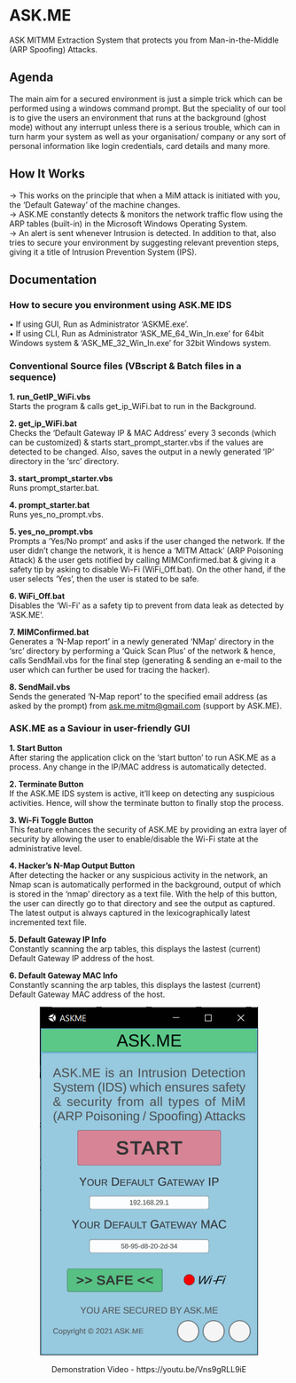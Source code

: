 # ASK.ME
ASK MITMM Extraction System that protects you from Man-in-the-Middle (ARP Spoofing) Attacks.

## Agenda
The main aim for a secured environment is just a simple trick which can be performed using a windows command prompt. But the speciality of our tool is to give the users an environment that runs at the background (ghost mode) without any interrupt unless there is a serious trouble, which can in turn harm your system as well as your organisation/ company or any sort of personal information like login credentials, card details and many more.

## How It Works
-> This works on the principle that when a MiM attack is initiated with you, the ‘Default Gateway’ of the machine changes.\
-> ASK.ME constantly detects & monitors the network traffic flow using the ARP tables (built-in) in the Microsoft Windows Operating System.\
-> An alert is sent whenever Intrusion is detected. In addition to that, also tries to secure your environment by suggesting relevant prevention steps, giving it a title of Intrusion Prevention System (IPS).

## Documentation
### How to secure you environment using ASK.ME IDS
• If using GUI, Run as Administrator ‘ASKME.exe’.\
• If using CLI, Run as Administrator ‘ASK_ME_64_Win_In.exe’ for 64bit Windows system & ‘ASK_ME_32_Win_In.exe’ for 32bit Windows system.

### Conventional Source files (VBscript & Batch files in a sequence)
**1. run_GetIP_WiFi.vbs**\
Starts the program & calls get_ip_WiFi.bat to run in the Background.

**2. get_ip_WiFi.bat**\
Checks the ‘Default Gateway IP & MAC Address’ every 3 seconds (which can be customized) & starts start_prompt_starter.vbs if the values are detected to be changed. Also, saves the output in a newly generated ‘IP’ directory in the ‘src’ directory.

**3. start_prompt_starter.vbs**\
Runs prompt_starter.bat.

**4. prompt_starter.bat**\
Runs yes_no_prompt.vbs.

**5. yes_no_prompt.vbs**\
Prompts a ‘Yes/No prompt’ and asks if the user changed the network. If the user didn’t change the network, it is hence a ‘MITM Attack’ (ARP Poisoning Attack) & the user gets notified by calling MIMConfirmed.bat & giving it a safety tip by asking to disable Wi-Fi (WiFi_Off.bat). On the other hand, if the user selects ‘Yes’, then the user is stated to be safe.

**6. WiFi_Off.bat**\
Disables the ‘Wi-Fi’ as a safety tip to prevent from data leak as detected by ‘ASK.ME’.

**7. MIMConfirmed.bat**\
Generates a ‘N-Map report’ in a newly generated ‘NMap’ directory in the ‘src’ directory by performing a ‘Quick Scan Plus’ of the network & hence, calls SendMail.vbs for the final step (generating & sending an e-mail to the user which can further be used for tracing the hacker).

**8. SendMail.vbs**\
Sends the generated ‘N-Map report’ to the specified email address (as asked by the prompt) from ask.me.mitm@gmail.com (support by ASK.ME).

### ASK.ME as a Saviour in user-friendly GUI
**1. Start Button**\
After staring the application click on the ‘start button’ to run ASK.ME as a process. Any change in the IP/MAC address is automatically detected.

**2. Terminate Button**\
If the ASK.ME IDS system is active, it’ll keep on detecting any suspicious activities. Hence, will show the terminate button to finally stop the process.

**3. Wi-Fi Toggle Button**\
This feature enhances the security of ASK.ME by providing an extra layer of security by allowing the user to enable/disable the Wi-Fi state at the administrative level.

**4. Hacker’s N-Map Output Button**\
After detecting the hacker or any suspicious activity in the network, an Nmap scan is automatically performed in the background, output of which is stored in the ‘nmap’ directory as a text file. With the help of this button, the user can directly go to that directory and see the output as captured. The latest output is always captured in the lexicographically latest incremented text file.

**5. Default Gateway IP Info**\
Constantly scanning the arp tables, this displays the lastest (current) Default Gateway IP address of the host.

**6. Default Gateway MAC Info**\
Constantly scanning the arp tables, this displays the lastest (current) Default Gateway MAC address of the host.
<p align="center">
  <img src=/GUI/GUI-Screenshot.png>
</p>

<p align="center">Demonstration Video - https://youtu.be/Vns9gRLL9iE

